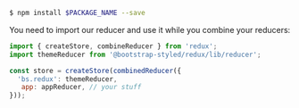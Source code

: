 ```bash
$ npm install $PACKAGE_NAME --save
```

You need to import our reducer and use it while you combine your reducers: 

```js static
import { createStore, combineReducer } from 'redux';
import themeReducer from '@bootstrap-styled/redux/lib/reducer';

const store = createStore(combinedReducer({
  'bs.redux': themeReducer, 
   app: appReducer, // your stuff
}));
```
